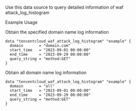 Use this data source to query detailed information of waf attack_log_histogram

Example Usage

Obtain the specified domain name log information

```hcl
data "tencentcloud_waf_attack_log_histogram" "example" {
  domain       = "domain.com"
  start_time   = "2023-09-01 00:00:00"
  end_time     = "2023-09-29 00:00:00"
  query_string = "method:GET"
}
```

Obtain all domain name log information

```hcl
data "tencentcloud_waf_attack_log_histogram" "example" {
  domain       = "all"
  start_time   = "2023-09-01 00:00:00"
  end_time     = "2023-09-29 00:00:00"
  query_string = "method:GET"
}
```
